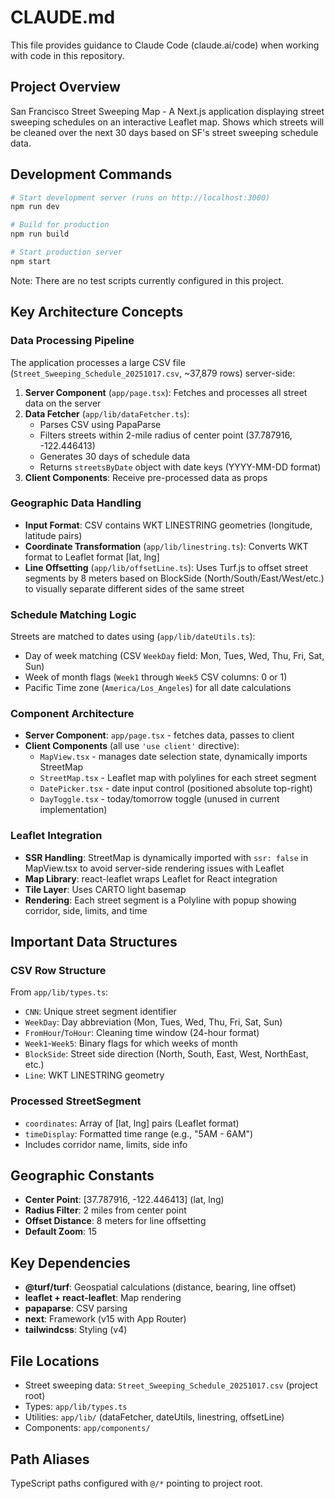 # CLAUDE.md

This file provides guidance to Claude Code (claude.ai/code) when working with code in this repository.

## Project Overview

San Francisco Street Sweeping Map - A Next.js application displaying street sweeping schedules on an interactive Leaflet map. Shows which streets will be cleaned over the next 30 days based on SF's street sweeping schedule data.

## Development Commands

```bash
# Start development server (runs on http://localhost:3000)
npm run dev

# Build for production
npm run build

# Start production server
npm start
```

Note: There are no test scripts currently configured in this project.

## Key Architecture Concepts

### Data Processing Pipeline

The application processes a large CSV file (`Street_Sweeping_Schedule_20251017.csv`, ~37,879 rows) server-side:

1. **Server Component** (`app/page.tsx`): Fetches and processes all street data on the server
2. **Data Fetcher** (`app/lib/dataFetcher.ts`):
   - Parses CSV using PapaParse
   - Filters streets within 2-mile radius of center point (37.787916, -122.446413)
   - Generates 30 days of schedule data
   - Returns `streetsByDate` object with date keys (YYYY-MM-DD format)
3. **Client Components**: Receive pre-processed data as props

### Geographic Data Handling

- **Input Format**: CSV contains WKT LINESTRING geometries (longitude, latitude pairs)
- **Coordinate Transformation** (`app/lib/linestring.ts`): Converts WKT format to Leaflet format [lat, lng]
- **Line Offsetting** (`app/lib/offsetLine.ts`): Uses Turf.js to offset street segments by 8 meters based on BlockSide (North/South/East/West/etc.) to visually separate different sides of the same street

### Schedule Matching Logic

Streets are matched to dates using (`app/lib/dateUtils.ts`):
- Day of week matching (CSV `WeekDay` field: Mon, Tues, Wed, Thu, Fri, Sat, Sun)
- Week of month flags (`Week1` through `Week5` CSV columns: 0 or 1)
- Pacific Time zone (`America/Los_Angeles`) for all date calculations

### Component Architecture

- **Server Component**: `app/page.tsx` - fetches data, passes to client
- **Client Components** (all use `'use client'` directive):
  - `MapView.tsx` - manages date selection state, dynamically imports StreetMap
  - `StreetMap.tsx` - Leaflet map with polylines for each street segment
  - `DatePicker.tsx` - date input control (positioned absolute top-right)
  - `DayToggle.tsx` - today/tomorrow toggle (unused in current implementation)

### Leaflet Integration

- **SSR Handling**: StreetMap is dynamically imported with `ssr: false` in MapView.tsx to avoid server-side rendering issues with Leaflet
- **Map Library**: react-leaflet wraps Leaflet for React integration
- **Tile Layer**: Uses CARTO light basemap
- **Rendering**: Each street segment is a Polyline with popup showing corridor, side, limits, and time

## Important Data Structures

### CSV Row Structure
From `app/lib/types.ts`:
- `CNN`: Unique street segment identifier
- `WeekDay`: Day abbreviation (Mon, Tues, Wed, Thu, Fri, Sat, Sun)
- `FromHour`/`ToHour`: Cleaning time window (24-hour format)
- `Week1`-`Week5`: Binary flags for which weeks of month
- `BlockSide`: Street side direction (North, South, East, West, NorthEast, etc.)
- `Line`: WKT LINESTRING geometry

### Processed StreetSegment
- `coordinates`: Array of [lat, lng] pairs (Leaflet format)
- `timeDisplay`: Formatted time range (e.g., "5AM - 6AM")
- Includes corridor name, limits, side info

## Geographic Constants

- **Center Point**: [37.787916, -122.446413] (lat, lng)
- **Radius Filter**: 2 miles from center point
- **Offset Distance**: 8 meters for line offsetting
- **Default Zoom**: 15

## Key Dependencies

- **@turf/turf**: Geospatial calculations (distance, bearing, line offset)
- **leaflet + react-leaflet**: Map rendering
- **papaparse**: CSV parsing
- **next**: Framework (v15 with App Router)
- **tailwindcss**: Styling (v4)

## File Locations

- Street sweeping data: `Street_Sweeping_Schedule_20251017.csv` (project root)
- Types: `app/lib/types.ts`
- Utilities: `app/lib/` (dataFetcher, dateUtils, linestring, offsetLine)
- Components: `app/components/`

## Path Aliases

TypeScript paths configured with `@/*` pointing to project root.
